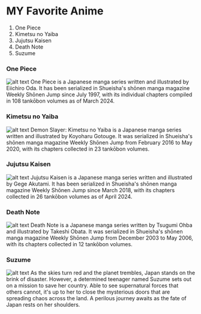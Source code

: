 # **MY Favorite Anime**
1.  One Piece
2.  Kimetsu no Yaiba
3.  Jujutsu Kaisen
4.  Death Note
5.  Suzume
###  One Piece
![alt text](https://m.media-amazon.com/images/M/MV5BM2YwYTkwNjItNGQzNy00MWE1LWE1M2ItOTMzOGI1OWQyYjA0XkEyXkFqcGdeQXVyMTUzMTg2ODkz._V1_FMjpg_UX1000_.jpg)
One Piece is a Japanese manga series written and illustrated by Eiichiro Oda. It has been serialized in Shueisha's shōnen manga magazine Weekly Shōnen Jump since July 1997, with its individual chapters compiled in 108 tankōbon volumes as of March 2024.
###  Kimetsu no Yaiba
![alt text](https://m.media-amazon.com/images/M/MV5BYTIxNjk3YjItYmYzMC00ZTdmLTk0NGUtZmNlZTA0NWFkZDMwXkEyXkFqcGdeQXVyNjAwNDUxODI@._V1_.jpg)
Demon Slayer: Kimetsu no Yaiba is a Japanese manga series written and illustrated by Koyoharu Gotouge. It was serialized in Shueisha's shōnen manga magazine Weekly Shōnen Jump from February 2016 to May 2020, with its chapters collected in 23 tankōbon volumes.
###  Jujutsu Kaisen
![alt text](https://m.media-amazon.com/images/M/MV5BNGY4MTg3NzgtMmFkZi00NTg5LWExMmEtMWI3YzI1ODdmMWQ1XkEyXkFqcGdeQXVyMjQwMDg0Ng@@._V1_.jpg)
Jujutsu Kaisen is a Japanese manga series written and illustrated by Gege Akutami. It has been serialized in Shueisha's shōnen manga magazine Weekly Shōnen Jump since March 2018, with its chapters collected in 26 tankōbon volumes as of April 2024.
###  Death Note
![alt text](https://m.media-amazon.com/images/M/MV5BNjRiNmNjMmMtN2U2Yi00ODgxLTk3OTMtMmI1MTI1NjYyZTEzXkEyXkFqcGdeQXVyNjAwNDUxODI@._V1_FMjpg_UX1000_.jpg)
Death Note is a Japanese manga series written by Tsugumi Ohba and illustrated by Takeshi Obata. It was serialized in Shueisha's shōnen manga magazine Weekly Shōnen Jump from December 2003 to May 2006, with its chapters collected in 12 tankōbon volumes.
###  Suzume
![alt text](https://m.media-amazon.com/images/M/MV5BNGVkNDc3NjUtNTY5ZS00ZmE0LWE3YzctMDk2OTRlNTdiZWQwXkEyXkFqcGdeQXVyMTU3NDg0OTgx._V1_.jpg)
As the skies turn red and the planet trembles, Japan stands on the brink of disaster. However, a determined teenager named Suzume sets out on a mission to save her country. Able to see supernatural forces that others cannot, it's up to her to close the mysterious doors that are spreading chaos across the land. A perilous journey awaits as the fate of Japan rests on her shoulders.
